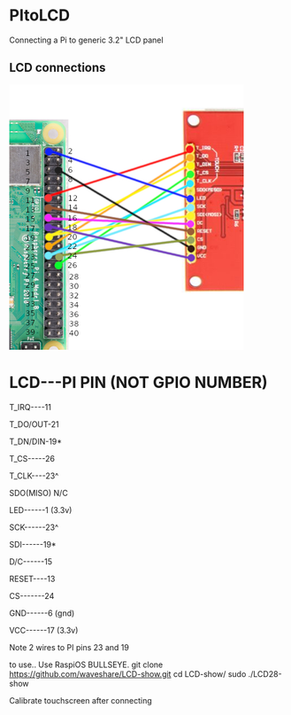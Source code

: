 # PItoLCD
Connecting a Pi to generic 3.2" LCD panel

## LCD connections

![screenshot](lcd002.jpg)

LCD---PI PIN (NOT GPIO NUMBER)
=============================
T_IRQ----11

T_DO/OUT-21

T_DN/DIN-19*

T_CS-----26

T_CLK----23^

SDO(MISO) N/C

LED------1 (3.3v)

SCK------23^

SDI------19*

D/C------15

RESET----13

CS-------24

GND------6 (gnd)

VCC------17 (3.3v)

Note 2 wires to PI pins 23 and 19

to use..
Use RaspiOS BULLSEYE.
git clone https://github.com/waveshare/LCD-show.git
cd LCD-show/
sudo ./LCD28-show

Calibrate touchscreen after connecting
